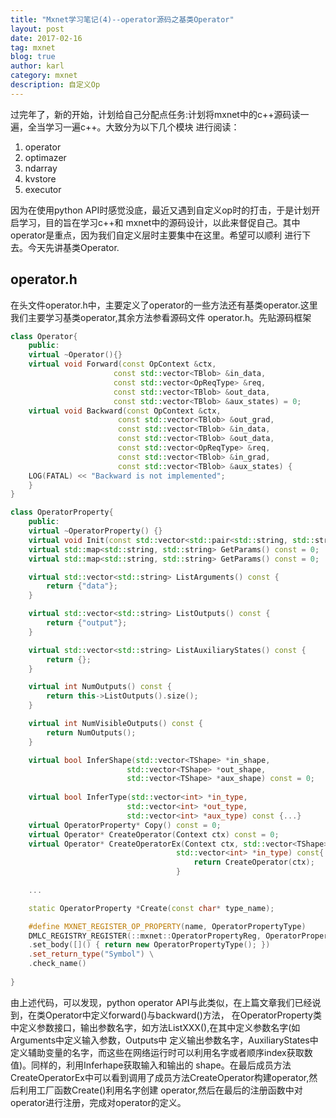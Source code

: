 ```yaml
---
title: "Mxnet学习笔记(4)--operator源码之基类Operator"
layout: post
date: 2017-02-16
tag: mxnet
blog: true
author: karl
category: mxnet
description: 自定义Op
---  
```


过完年了，新的开始，计划给自己分配点任务:计划将mxnet中的c++源码读一遍，全当学习一遍c++。大致分为以下几个模块
进行阅读：　　

1. operator  
2. optimazer  
3. ndarray  
4. kvstore  
5. executor  

因为在使用python API时感觉没底，最近又遇到自定义op时的打击，于是计划开启学习，目的旨在学习c++和
mxnet中的源码设计，以此来督促自己。其中operator是重点，因为我们自定义层时主要集中在这里。希望可以顺利
进行下去。今天先讲基类Operator.  

## operator.h  

在头文件operator.h中，主要定义了operator的一些方法还有基类operator.这里我们主要学习基类operator,其余方法参看源码文件
operator.h。先贴源码框架　　


```c++
class Operator{
    public:
    virtual ~Operator(){}
    virtual void Forward(const OpContext &ctx,
                       const std::vector<TBlob> &in_data,
                       const std::vector<OpReqType> &req,
                       const std::vector<TBlob> &out_data,
                       const std::vector<TBlob> &aux_states) = 0;
    virtual void Backward(const OpContext &ctx,
                        const std::vector<TBlob> &out_grad,
                        const std::vector<TBlob> &in_data,
                        const std::vector<TBlob> &out_data,
                        const std::vector<OpReqType> &req,
                        const std::vector<TBlob> &in_grad,
                        const std::vector<TBlob> &aux_states) {
    LOG(FATAL) << "Backward is not implemented";
    }
}

class OperatorProperty{
    public:
    virtual ~OperatorProperty() {}
    virtual void Init(const std::vector<std::pair<std::string, std::string> >& kwargs) = 0;
    virtual std::map<std::string, std::string> GetParams() const = 0;
    virtual std::map<std::string, std::string> GetParams() const = 0;

    virtual std::vector<std::string> ListArguments() const {
        return {"data"};
    }

    virtual std::vector<std::string> ListOutputs() const {
        return {"output"};
    }

    virtual std::vector<std::string> ListAuxiliaryStates() const {
        return {};
    }

    virtual int NumOutputs() const {
        return this->ListOutputs().size();
    }

    virtual int NumVisibleOutputs() const {
        return NumOutputs();
    }

    virtual bool InferShape(std::vector<TShape> *in_shape,
                          std::vector<TShape> *out_shape,
                          std::vector<TShape> *aux_shape) const = 0;
    
    virtual bool InferType(std::vector<int> *in_type,
                          std::vector<int> *out_type,
                          std::vector<int> *aux_type) const {...}
    virtual OperatorProperty* Copy() const = 0;
    virtual Operator* CreateOperator(Context ctx) const = 0;
    virtual Operator* CreateOperatorEx(Context ctx, std::vector<TShape> *in_shape,
                                     std::vector<int> *in_type) const{
                                         return CreateOperator(ctx);
                                     }
    
    ...

    static OperatorProperty *Create(const char* type_name);

    #define MXNET_REGISTER_OP_PROPERTY(name, OperatorPropertyType)          \
    DMLC_REGISTRY_REGISTER(::mxnet::OperatorPropertyReg, OperatorPropertyReg, name) \
    .set_body([]() { return new OperatorPropertyType(); })                \
    .set_return_type("Symbol") \
    .check_name()
                          
}
```  

由上述代码，可以发现，python operator API与此类似，在上篇文章我们已经说到，在类Operator中定义forward()与backward()方法，
在OperatorProperty类中定义参数接口，输出参数名字，如方法ListXXX(),在其中定义参数名字(如Arguments中定义输入参数，Outputs中
定义输出参数名字，AuxiliaryStates中定义辅助变量的名字，而这些在网络运行时可以利用名字或者顺序index获取数值)。同样的，利用Inferhape获取输入和输出的
shape。在最后成员方法CreateOperatorEx中可以看到调用了成员方法CreateOperator构建operator,然后利用工厂函数Create()利用名字创建
operator,然后在最后的注册函数中对operator进行注册，完成对operator的定义。